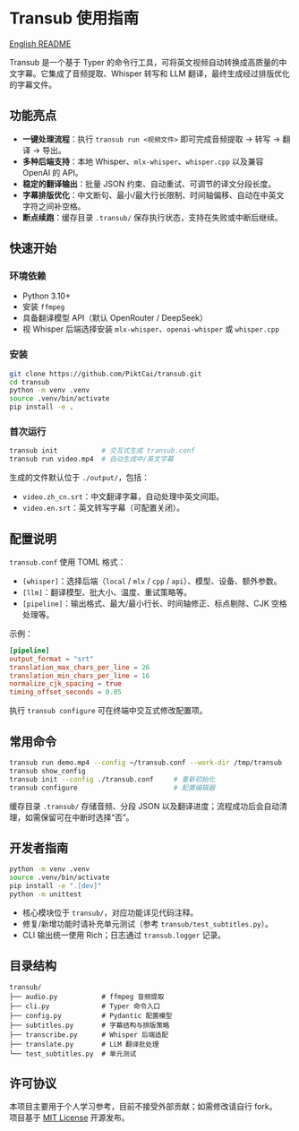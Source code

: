 # Transub 使用指南

[English README](README.md)

Transub 是一个基于 Typer 的命令行工具，可将英文视频自动转换成高质量的中文字幕。它集成了音频提取、Whisper 转写和 LLM 翻译，最终生成经过排版优化的字幕文件。

## 功能亮点

- **一键处理流程**：执行 `transub run <视频文件>` 即可完成音频提取 → 转写 → 翻译 → 导出。
- **多种后端支持**：本地 Whisper、`mlx-whisper`、`whisper.cpp` 以及兼容 OpenAI 的 API。
- **稳定的翻译输出**：批量 JSON 约束、自动重试、可调节的译文分段长度。
- **字幕排版优化**：中文断句、最小/最大行长限制、时间轴偏移、自动在中英文字符之间补空格。
- **断点续跑**：缓存目录 `.transub/` 保存执行状态，支持在失败或中断后继续。

## 快速开始

### 环境依赖

- Python 3.10+
- 安装 `ffmpeg`
- 具备翻译模型 API（默认 OpenRouter / DeepSeek）
- 视 Whisper 后端选择安装 `mlx-whisper`、`openai-whisper` 或 `whisper.cpp`

### 安装

```bash
git clone https://github.com/PiktCai/transub.git
cd transub
python -m venv .venv
source .venv/bin/activate
pip install -e .
```

### 首次运行

```bash
transub init           # 交互式生成 transub.conf
transub run video.mp4  # 自动生成中/英文字幕
```

生成的文件默认位于 `./output/`，包括：

- `video.zh_cn.srt`：中文翻译字幕，自动处理中英文间距。
- `video.en.srt`：英文转写字幕（可配置关闭）。

## 配置说明

`transub.conf` 使用 TOML 格式：

- `[whisper]`：选择后端（`local` / `mlx` / `cpp` / `api`）、模型、设备、额外参数。
- `[llm]`：翻译模型、批大小、温度、重试策略等。
- `[pipeline]`：输出格式、最大/最小行长、时间轴修正、标点剔除、CJK 空格处理等。

示例：

```toml
[pipeline]
output_format = "srt"
translation_max_chars_per_line = 26
translation_min_chars_per_line = 16
normalize_cjk_spacing = true
timing_offset_seconds = 0.05
```

执行 `transub configure` 可在终端中交互式修改配置项。

## 常用命令

```bash
transub run demo.mp4 --config ~/transub.conf --work-dir /tmp/transub
transub show_config
transub init --config ./transub.conf     # 重新初始化
transub configure                        # 配置编辑器
```

缓存目录 `.transub/` 存储音频、分段 JSON 以及翻译进度；流程成功后会自动清理，如需保留可在中断时选择“否”。

## 开发者指南

```bash
python -m venv .venv
source .venv/bin/activate
pip install -e ".[dev]"
python -m unittest
```

- 核心模块位于 `transub/`，对应功能详见代码注释。
- 修复/新增功能时请补充单元测试（参考 `transub/test_subtitles.py`）。
- CLI 输出统一使用 Rich；日志通过 `transub.logger` 记录。

## 目录结构

```
transub/
├── audio.py           # ffmpeg 音频提取
├── cli.py             # Typer 命令入口
├── config.py          # Pydantic 配置模型
├── subtitles.py       # 字幕结构与排版策略
├── transcribe.py      # Whisper 后端适配
├── translate.py       # LLM 翻译批处理
└── test_subtitles.py  # 单元测试
```

## 许可协议

本项目主要用于个人学习参考，目前不接受外部贡献；如需修改请自行 fork。  
项目基于 [MIT License](LICENSE) 开源发布。
